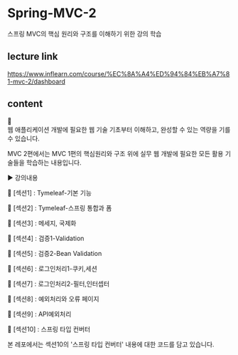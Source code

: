 # Spring-MVC-2
스프링 MVC의 핵심 원리와 구조를 이해하기 위한 강의 학습
## lecture link
https://www.inflearn.com/course/%EC%8A%A4%ED%94%84%EB%A7%81-mvc-2/dashboard
## content
:triangular_flag_on_post:	
웹 애플리케이션 개발에 필요한 웹 기술 기초부터 이해하고, 완성할 수 있는 역량을 기를 수 있습니다.

MVC 2편에서는 MVC 1편의 핵심원리와 구조 위에 실무 웹 개발에 필요한 모든 활용 기술들을 학습하는 내용입니다. 

:arrow_forward: 강의내용

:red_circle: [섹션1] : Tymeleaf-기본 기능

:red_circle: [섹션2] : Tymeleaf-스프링 통합과 폼

:red_circle: [섹션3] : 메세지, 국제화

:red_circle: [섹션4] : 검증1-Validation

:red_circle: [섹션5] : 검증2-Bean Validation

:red_circle: [섹션6] : 로그인처리1-쿠키,세션

:red_circle: [섹션7] : 로그인처리2-필터,인터셉터

:red_circle: [섹션8] : 예외처리와 오류 페이지

:red_circle: [섹션9] : API예외처리

:red_circle: [섹션10] : 스프링 타입 컨버터

본 레포에서는 섹션10의 '스프링 타입 컨버터' 내용에 대한 코드를 담고 있습니다.
